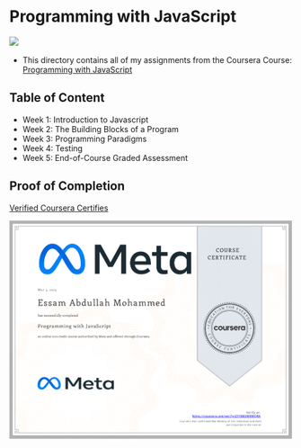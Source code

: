 # Programming with JavaScript

<img src="../logo.avif">

- This directory contains all of my assignments from the Coursera Course: [Programming with JavaScript](https://www.coursera.org/specializations/meta-react-native)

## Table of Content

  - Week 1: Introduction to Javascript
  - Week 2: The Building Blocks of a Program
  - Week 3: Programming Paradigms
  - Week 4: Testing
  - Week 5: End-of-Course Graded Assessment

## Proof of Completion

<a href="https://www.coursera.org/account/accomplishments/verify/ZYY8B5WRWQRA"> Verified Coursera Certifies</a>

<img src="./certificate.png" alt="certificate">
